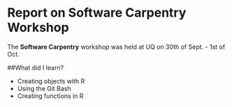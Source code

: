 # Report on Software Carpentry Workshop
The **Software Carpentry** workshop was held at UQ on 30th of Sept. - 1st of Oct.

##What did I learn?

* Creating objects with R
* Using the Git Bash
* Creating functions in R

